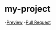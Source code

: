 # my-project
-[Preview](https://artur-shpontak.github.io/my-project)
-[Pull Request](https://github.com/artur-shpontak/my-project/pull/1)